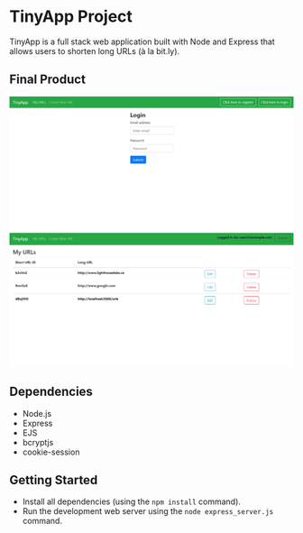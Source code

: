 # TinyApp Project

TinyApp is a full stack web application built with Node and Express that allows users to shorten long URLs (à la bit.ly).

## Final Product

!["screenshot description"](https://github.com/KunleDev2/tinyapp/blob/master/docs/login_page.PNG)
!["screenshot description"](https://github.com/KunleDev2/tinyapp/blob/master/docs/ulrs_page.PNG)

## Dependencies

- Node.js
- Express
- EJS
- bcryptjs
- cookie-session

## Getting Started

- Install all dependencies (using the `npm install` command).
- Run the development web server using the `node express_server.js` command.